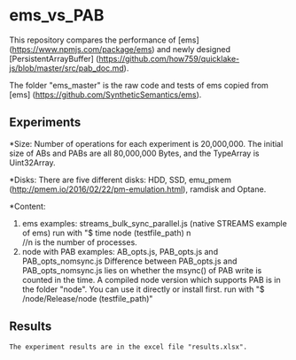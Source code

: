 # ems_vs_PAB

This repository compares the performance of [ems] (https://www.npmjs.com/package/ems) and newly designed [PersistentArrayBuffer] (https://github.com/how759/quicklake-js/blob/master/src/pab_doc.md).

The folder "ems_master" is the raw code and tests of ems copied from  [ems] (https://github.com/SyntheticSemantics/ems).

## Experiments

*Size:
	Number of operations for each experiment is 20,000,000. 
	The initial size of ABs and PABs are all 80,000,000 Bytes, and the TypeArray is Uint32Array.
	
*Disks:
	There are five different disks: HDD, SSD, emu_pmem (http://pmem.io/2016/02/22/pm-emulation.html), ramdisk and Optane.

*Content:
1.  ems
	examples: streams_bulk_sync_parallel.js (native STREAMS example of ems)
	run with "$ time node (testfile_path) n       
	//n is the number of processes.
 2.  node with PAB
	examples: AB_opts.js, PAB_opts.js and PAB_opts_nomsync.js
	Difference between PAB_opts.js and PAB_opts_nomsync.js lies on whether the msync() of PAB write is counted in the time.
	A compiled node version which supports PAB is in the folder "node". You can use it directly or install first.
	run with "$ /node/Release/node (testfile_path)"

## Results
	The experiment results are in the excel file "results.xlsx".

